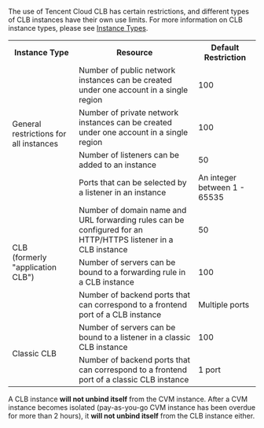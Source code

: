 The use of Tencent Cloud CLB has certain restrictions, and different types of CLB instances have their own use limits. For more information on CLB instance types, please see [Instance Types](https://intl.cloud.tencent.com/document/product/214/8847).
<table>
<tbody>
<tr><th>Instance Type</th><th>Resource</th><th>Default Restriction</th></tr>
<tr>
  <td  rowspan="4">General restrictions for all instances</td>
  <td>Number of public network instances can be created under one account in a single region</td><td>100</td>
</tr>
<tr>
  <td>Number of private network instances can be created under one account in a single region</td><td>100</td>
</tr>
<tr>
  <td>Number of listeners can be added to an instance</td><td>50</td>
</tr>
<tr>
  <td>Ports that can be selected by a listener in an instance</td><td>An integer between 1 - 65535</td>
</tr>

<tr>
  <td  rowspan="3">CLB<br>(formerly "application CLB")</td>
  <td>Number of domain name and URL forwarding rules can be configured for an HTTP/HTTPS listener in a CLB instance</td><td>50</td>
</tr>
<tr>
  <td>Number of servers can be bound to a forwarding rule in a CLB instance</td><td>100</td>
</tr>
<tr>
  <td>Number of backend ports that can correspond to a frontend port of a CLB instance</td><td>Multiple ports</td>
</tr>

<tr>
  <td rowspan="2">Classic CLB</td>
  <td>Number of servers can be bound to a listener in a classic CLB instance</td><td>100</td>
</tr>  
<tr>
  <td>Number of backend ports that can correspond to a frontend port of a classic CLB instance</td><td>1 port</td>
</tr>
</tbody>
</table>

A CLB instance **will not unbind itself** from the CVM instance. After a CVM instance becomes isolated (pay-as-you-go CVM instance has been overdue for more than 2 hours), it **will not unbind itself** from the CLB instance either.
